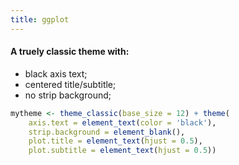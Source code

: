 ```yaml
---
title: ggplot
---
```


#### A truely classic theme with:
- black axis text;
- centered title/subtitle;
- no strip background;
```r
mytheme <- theme_classic(base_size = 12) + theme(
    axis.text = element_text(color = 'black'),
    strip.background = element_blank(),
    plot.title = element_text(hjust = 0.5),
    plot.subtitle = element_text(hjust = 0.5))
```
